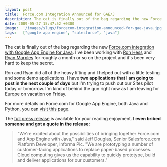 ```yaml
---
layout: post
title:  Force.com Integration Announced for GAE/J
description: The cat is finally out of the bag regarding the new Force.com integration with Google App Engine for Java  . Ive been working with Ron Hess and Ryan Marples for roughly a month or so on the project and its been very hard to keep the secret. Ron and Ryan did all of the heavy lifting and I helped out with a little testing and some demo applications. I have two applications that I am going to post in the next couple of days  but Im trying to push out our Sites pilot today or tomorrow. Im kind of be
date: 2009-05-27 15:47:52 +0300
image:  '/images/slugs/forcecom-integration-announced-for-gae-java.jpg'
tags:   ["google app engine", "salesforce", "java"]
---
```

<p>The cat is finally out of the bag regarding the new <a href="http://blog.sforce.com/sforce/2009/05/new-forcecom-integration-announced-for-google-app-engine-for-java.html" target="_blank">Force.com integration with Google App Engine for Java</a>. I've been working with <a href="http://twitter.com/vnehess" target="_blank">Ron Hess</a> and <a href="http://www.ryanmarples.com/" target="_blank">Ryan Marples</a> for roughly a month or so on the project and it's been very hard to keep the secret.</p>
<p>Ron and Ryan did all of the heavy lifting and I helped out with a little testing and some demo applications. I have <strong>two applications that I am going to post in the next couple of days</strong> but I'm trying to push out our Sites pilot today or tomorrow. I'm kind of behind the gun right now as I am leaving for Europe on vacation on Friday.</p>
<p>For more details on Force.com for Google App Engine, both Java and Python, you can <a href="http://developer.force.com/appengine" target="_blank">visit this page</a>.</p>
<p>The <a href="http://investor.salesforce.com/phoenix.zhtml?c=141811&p=irol-newsArticle&t=Regular&id=1292711&" target="_blank">full press release</a> is available for your reading enjoyment. <strong>I even bribed someone and got a quote in the release:</strong></p>
<blockquote><span>"We're excited about the possibilities of bringing together Force.com and App Engine with Java," said Jeff Douglas, Senior Salesforce.com Platform Developer, Informa Plc. "We are prototyping a number of customer-facing applications to replace paper-based processes. Cloud computing gives us the capability to quickly prototype, build and deliver applications for our customers."</span></blockquote>
